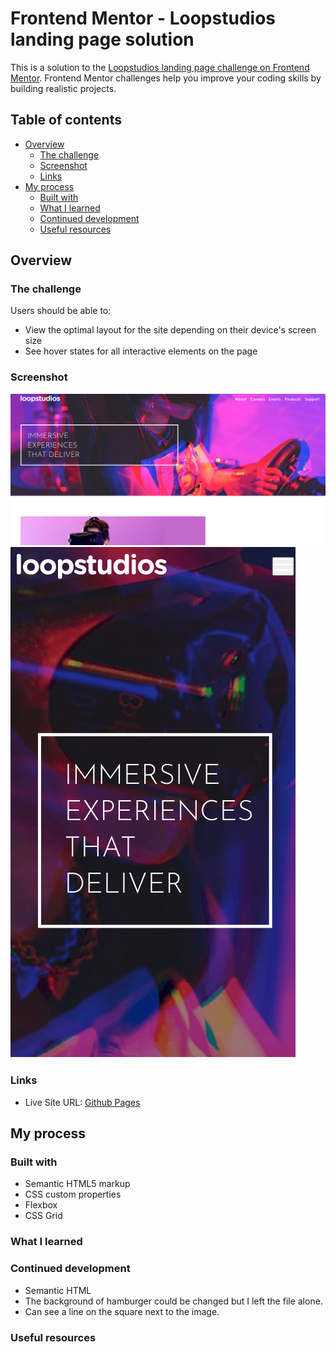 # Frontend Mentor - Loopstudios landing page solution

This is a solution to the [Loopstudios landing page challenge on Frontend Mentor](https://www.frontendmentor.io/challenges/loopstudios-landing-page-N88J5Onjw). Frontend Mentor challenges help you improve your coding skills by building realistic projects. 

## Table of contents

- [Overview](#overview)
  - [The challenge](#the-challenge)
  - [Screenshot](#screenshot)
  - [Links](#links)
- [My process](#my-process)
  - [Built with](#built-with)
  - [What I learned](#what-i-learned)
  - [Continued development](#continued-development)
  - [Useful resources](#useful-resources)

## Overview

### The challenge

Users should be able to:

- View the optimal layout for the site depending on their device's screen size
- See hover states for all interactive elements on the page

### Screenshot

![](./loop-screenshot-desktop.png)
![](./loop-screenshot-mobile.png)

### Links

- Live Site URL: [Github Pages](https://jdegand.github.io/loopstudios-landing-page/)

## My process

### Built with

- Semantic HTML5 markup
- CSS custom properties
- Flexbox
- CSS Grid

### What I learned

### Continued development

- Semantic HTML
- The background of hamburger could be changed but I left the file alone.
- Can see a line on the square next to the image. 

### Useful resources
